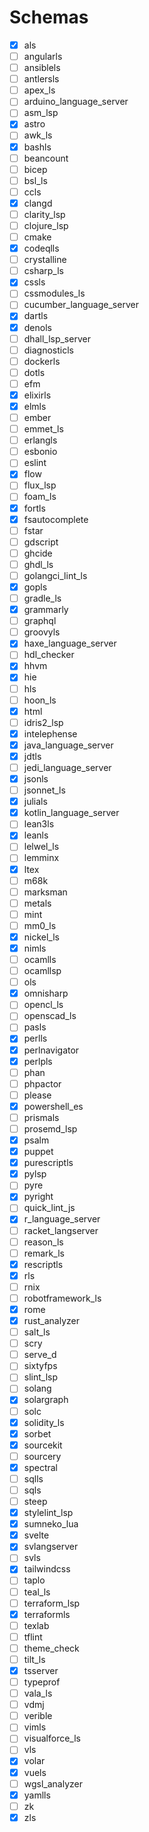 # Schemas

- [x] als
- [ ] angularls
- [ ] ansiblels
- [ ] antlersls
- [ ] apex_ls
- [ ] arduino_language_server
- [ ] asm_lsp
- [x] astro
- [ ] awk_ls
- [x] bashls
- [ ] beancount
- [ ] bicep
- [ ] bsl_ls
- [ ] ccls
- [x] clangd
- [ ] clarity_lsp
- [ ] clojure_lsp
- [ ] cmake
- [x] codeqlls
- [ ] crystalline
- [ ] csharp_ls
- [x] cssls
- [ ] cssmodules_ls
- [ ] cucumber_language_server
- [x] dartls
- [x] denols
- [ ] dhall_lsp_server
- [ ] diagnosticls
- [ ] dockerls
- [ ] dotls
- [ ] efm
- [x] elixirls
- [x] elmls
- [ ] ember
- [ ] emmet_ls
- [ ] erlangls
- [ ] esbonio
- [ ] eslint
- [x] flow
- [ ] flux_lsp
- [ ] foam_ls
- [x] fortls
- [x] fsautocomplete
- [ ] fstar
- [ ] gdscript
- [ ] ghcide
- [ ] ghdl_ls
- [ ] golangci_lint_ls
- [x] gopls
- [ ] gradle_ls
- [x] grammarly
- [ ] graphql
- [ ] groovyls
- [x] haxe_language_server
- [ ] hdl_checker
- [x] hhvm
- [x] hie
- [ ] hls
- [ ] hoon_ls
- [x] html
- [ ] idris2_lsp
- [x] intelephense
- [x] java_language_server
- [x] jdtls
- [ ] jedi_language_server
- [x] jsonls
- [ ] jsonnet_ls
- [x] julials
- [x] kotlin_language_server
- [ ] lean3ls
- [x] leanls
- [ ] lelwel_ls
- [ ] lemminx
- [x] ltex
- [ ] m68k
- [ ] marksman
- [ ] metals
- [ ] mint
- [ ] mm0_ls
- [x] nickel_ls
- [x] nimls
- [ ] ocamlls
- [ ] ocamllsp
- [ ] ols
- [x] omnisharp
- [ ] opencl_ls
- [ ] openscad_ls
- [ ] pasls
- [x] perlls
- [x] perlnavigator
- [x] perlpls
- [ ] phan
- [ ] phpactor
- [ ] please
- [x] powershell_es
- [ ] prismals
- [ ] prosemd_lsp
- [x] psalm
- [x] puppet
- [x] purescriptls
- [x] pylsp
- [ ] pyre
- [x] pyright
- [ ] quick_lint_js
- [x] r_language_server
- [ ] racket_langserver
- [ ] reason_ls
- [ ] remark_ls
- [x] rescriptls
- [x] rls
- [ ] rnix
- [ ] robotframework_ls
- [x] rome
- [x] rust_analyzer
- [ ] salt_ls
- [ ] scry
- [ ] serve_d
- [ ] sixtyfps
- [ ] slint_lsp
- [ ] solang
- [x] solargraph
- [ ] solc
- [x] solidity_ls
- [x] sorbet
- [x] sourcekit
- [ ] sourcery
- [x] spectral
- [ ] sqlls
- [ ] sqls
- [ ] steep
- [x] stylelint_lsp
- [x] sumneko_lua
- [x] svelte
- [x] svlangserver
- [ ] svls
- [x] tailwindcss
- [ ] taplo
- [ ] teal_ls
- [ ] terraform_lsp
- [x] terraformls
- [ ] texlab
- [ ] tflint
- [ ] theme_check
- [ ] tilt_ls
- [x] tsserver
- [ ] typeprof
- [ ] vala_ls
- [ ] vdmj
- [ ] verible
- [ ] vimls
- [ ] visualforce_ls
- [ ] vls
- [x] volar
- [x] vuels
- [ ] wgsl_analyzer
- [x] yamlls
- [ ] zk
- [x] zls